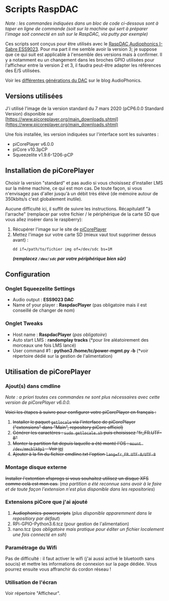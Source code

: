 # Scripts RaspDAC

_Note : les commandes indiquées dans un bloc de code ci-dessous sont à taper en ligne de commande (soit sur la machine qui sert à préparer l'image soit connecté en ssh sur le RaspDAC, via putty par exemple)_

Ces scripts sont conçus pour être utilisés avec le [RaspDAC Audiophonics I-Sabre ESS9023](https://www.audiophonics.fr/fr/lecteurs-reseau-audio-raspdac/audiophonics-raspdac-i-sabre-v4-kit-diy-lecteur-reseau-raspberry-pi-30-dac-p-11136.html). Pour ma part il me semble avoir la version 3; je suppose que ce qui suit est applicable à l'ensemble des versions mais à confirmer. Il y a notamment eu un changement dans les broches GPIO utilisées pour l'afficheur entre la version 2 et 3, il faudra peut-être adapter les références des E/S utilisées.

Voir les [différentes générations du DAC](https://www.audiophonics.fr/fr/blog-diy-audio/19-audiophonics-i-sabre-dac-les-differentes-generations-du-dac-pour-raspberry-pi.html) sur le blog AudioPhonics.

## Versions utilisées

J'i utilisé l'image de la version standard du 7 mars 2020 (pCP6.0.0 Standard Version) disponible sur [https://www.picoreplayer.org/main_downloads.shtml](https://www.picoreplayer.org/main_downloads.shtml)

Une fois installée, les version indiquées sur l'interface sont les suivantes :

* piCorePlayer v6.0.0
* piCore v10.3pCP
* Squeezelite v1.9.6-1206-pCP

## Installation de piCorePlayer

Choisir la version "standard" et pas audio si vous choisissez d'installer LMS sur la même machine, ce qui est mon cas. De toute façon, si vous n'envisagez pas d'aller jusqu'à un débit très élévé (de mémoire autour  de 350kbits/s c'est globalement inutile).

Aucune difficulté ici, il suffit de suivre les instructions. Récapitulatif "à l'arrache" (remplacer par votre fichier / le périphérique de la carte SD que vous allez insérer dans le raspberry):

1. Récupérer l'image sur le site de [piCorePlayer](https://picoreplayer.org/)
2. Mettez l'image sur votre carte SD (mieux vaut tout supprimer dessus avant) :   
    ```
    dd if=/path/to/fichier img of=/dev/sdc bs=1M
    ```
    ___(remplacez `/dev/sdc` par votre périphérique bien sûr)___

## Configuration

### Onglet Squeezelite Settings

* Audio output : **ESS9023 DAC**
* Name of your player : **RaspdacPlayer** (pas obligatoire mais il est conseillé de changer de nom)

### Onglet Tweaks

* Host name : **RaspdacPlayer** (*pas obligatoire*)
* Auto start LMS : **randomplay tracks** (*pour lire aléatoirement des morceaux une fois LMS lancé)
* User command #1 : **python3 /home/tc/power-mgmt.py -b** (*voir répertoire dédié sur la gestion de l'alimentation)

## Utilisation de piCorePlayer

### Ajout(s) dans cmdline

*Note : a priori toutes ces commandes ne sont plus nécessaires avec cette version de piCorePlayer v6.0.0.*

~~Voici les étapes à suivre pour configurer votre piCorePlayer en français :~~

1. ~~Installer le paquet `getlocale` via l'interface de piCorePlayer ("extensions" dans "Main", repository piCore officiel)~~
2. ~~Générer les caractères : `sudo getlocale.sh` puis choisissez "fr_FR.UTF-8"~~
3. ~~Monter la partition fat depuis laquelle a été monté l'OS : `mount /dev/mmcblk0p1` - Voir [ici](https://iotbytes.wordpress.com/change-picore-boot-codes-boot-options/)~~
4. ~~Ajouter à la fin du fichier cmdline.txt l'option `lang=fr_FR.UTF-8/UTF-8`~~

### Montage disque externe

~~Installer l'extention xfsprogs si vous souhaitez utilisez un disque XFS comme celà est mon cas.~~ (*ma partition a été reconnue sans avoir à le faire et de toute façon l'extension n'est plus disponible dans les repositories*)

### Extensions piCore que j'ai ajouté

1. ~~Audiophonics-powerscripts~~ (*plus disponible apparemment dans le repositiory par défaut*)
2. RPi-GPIO-Python3.6.tcz (pour gestion de l'alimentation)
3. nano.tcz (*pas obligatoire mais pratique pour éditer un fichier localement une fois connecté en ssh*)

### Paramétrage du Wifi

Pas de difficulté : il faut activer le wifi (j'ai aussi activé le bluetooth sans soucis) et mettre les informations de connexion sur la page dédiée. Vous pourrez ensuite vous affranchir du cordon réseau !

### Utilisation de l'écran

Voir répertoire "Afficheur".